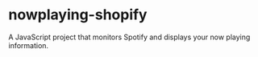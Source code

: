 # nowplaying-shopify
A JavaScript project that monitors Spotify and displays your now playing information.
